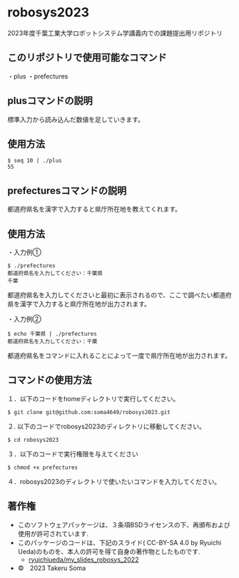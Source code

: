 # robosys2023
2023年度千葉工業大学ロボットシステム学講義内での課題提出用リポジトリ


## このリポジトリで使用可能なコマンド

・plus
・prefectures

## plusコマンドの説明

標準入力から読み込んだ数値を足していきます。

## 使用方法

```
$ seq 10 | ./plus
55
```

## prefecturesコマンドの説明

都道府県名を漢字で入力すると県庁所在地を教えてくれます。

## 使用方法

・入力例①
```
$ ./prefectures
都道府県名を入力してください：千葉県
千葉
```
都道府県名を入力してくださいと最初に表示されるので、ここで調べたい都道府県を漢字で入力すると県庁所在地が出力されます。

・入力例②
```
$ echo 千葉県 | ./prefectures
都道府県名を入力してください：千葉
```
都道府県名をコマンドに入れることによって一度で県庁所在地が出力されます。

## コマンドの使用方法
１．以下のコードをhomeディレクトリで実行してください。

```
$ git clone git@github.com:soma4649/robosys2023.git
```
２. 以下のコードでrobosys2023のディレクトリに移動してください。

```
$ cd robosys2023
```
３．以下のコードで実行権限を与えてください
```
$ chmod +x prefectures
```
４．robosys2023のディレクトリで使いたいコマンドを入力してください。

## 著作権
* このソフトウェアパッケージは、３条項BSDライセンスの下、再頒布および使用が許可されています.
* このパッケージのコードは、下記のスライド( CC-BY-SA 4.0 by Ryuichi Ueda)のものを、本人の許可を得て自身の著作物としたものです.
   * [ryuichiueda/my_slides_robosys_2022](https://github.com/ryuichiueda/my_slides/tree/master/robosys_2022)
* ©　2023 Takeru Soma

